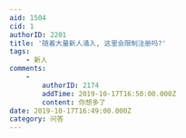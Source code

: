 ```yaml
---
aid: 1504
cid: 1
authorID: 2201
title: '随着大量新人涌入, 这里会限制注册吗?'
tags:
    - 新人
comments:
    -
        authorID: 2174
        addTime: 2019-10-17T16:50:00.000Z
        content: 你想多了
date: 2019-10-17T16:49:00.000Z
category: 问答
---
```



